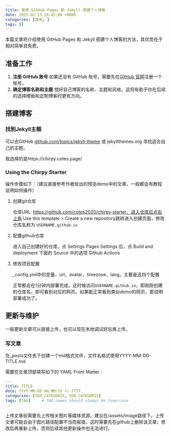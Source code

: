 ```yaml
---
title: 使用 GitHub Pages 和 Jekyll 搭建个人博客
date: 2025-02-13 20:45:00 +0800
categories: [其他, ]
tags: []
---
```


本篇文章将介绍使用 GitHub Pages 和 Jekyll 搭建个人博客的方法，其优势在于相对简单且免费。

## 准备工作

1. **注册 GitHub 账号** 如果还没有 GitHub 账号，需要先在[GitHub 官网](https://github.com/)注册一个账号。
2. **确定博客名称和主题** 想好自己博客的名称、主题和风格，这将有助于你在后续的选择模板和定制博客时更有方向。

## 搭建博客

### 找到Jekyll主题

可以去GitHub [github.com/topics/jekyll-theme](https://github.com/topics/jekyll-theme) 或 jekyllthemes.org 寻找适合自己的主题。

我选择的是https://chirpy.cotes.page/

### Using the Chirpy Starter

操作步骤如下：（建议直接参考作者给出的预览demo中的文章，一般都会有教程说明如何操作）

1. 创建git仓库

   仓库URL: https://github.com/cotes2020/chirpy-starter，进入仓库后点右上角 Use this template > Create a new repository跳转进入创建页面，修改仓库名称为 `USERNAME.github.io`

2. 配置github仓库

   进入自己创建好的仓库，点 Settings Pages Settings 后，点 Build and deployment 下面的 Source 中的选项 Github Actions

3. 修改项目配置

   _config.yml中的变量，url，avatar，timezone，lang，主要是这四个配置

   正常都会在1分钟内部署完成，这时候访问`USERNAME.github.io`，即刚刚创建的仓库名，即可看到对应的网页。如果能正常看到类似demo的网页，那说明部署成功了。

## 更新与维护

一般更新文章可以直接上传，也可以现在本地调试好后再上传。

### 写文章

在_posts文件夹下创建一个md格式文件，文件名格式使用YYYY-MM-DD-TITLE.md

需要在文章顶部填写如下的 YAML Front Matter：

```yaml
---
title: TITLE
date: YYYY-MM-DD HH:MM:SS +/-TTTT
categories: [TOP_CATEGORIE, SUB_CATEGORIE]
tags: [TAG]     # TAG names should always be lowercase
---
```

上传文章前需要先上传相关图片等媒体资源，建议在/assets/image路径下。上传文章可能会由于图片路径配置不当而报错，这时需要先在github上删除该文章，修改后再重新上传，否则后续其他更新操作也无法进行。